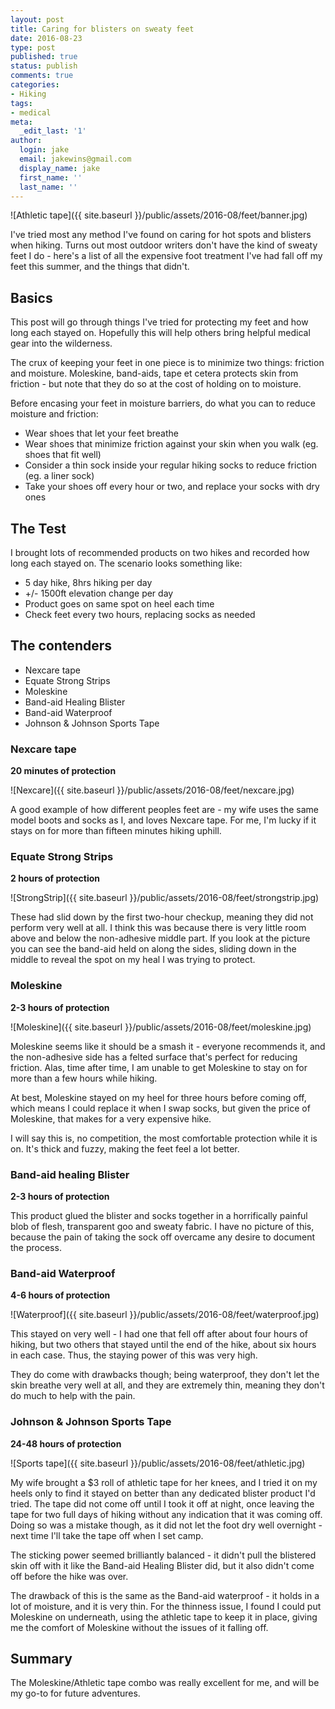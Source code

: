 ```yaml
---
layout: post
title: Caring for blisters on sweaty feet
date: 2016-08-23
type: post
published: true
status: publish
comments: true
categories:
- Hiking
tags:
- medical
meta:
  _edit_last: '1'
author:
  login: jake
  email: jakewins@gmail.com
  display_name: jake
  first_name: ''
  last_name: ''
---
```


![Athletic tape]({{ site.baseurl }}/public/assets/2016-08/feet/banner.jpg)

I've tried most any method I've found on caring for hot spots and blisters when hiking.
Turns out most outdoor writers don't have the kind of sweaty feet I do - here's a list of all the expensive foot treatment I've had fall off my feet this summer, and the things that didn't.

<!--more-->

## Basics

This post will go through things I've tried for protecting my feet and how long each stayed on.
Hopefully this will help others bring helpful medical gear into the wilderness.

The crux of keeping your feet in one piece is to minimize two things: friction and moisture.
Moleskine, band-aids, tape et cetera protects skin from friction - but note that they do so at the cost of holding on to moisture.

Before encasing your feet in moisture barriers, do what you can to reduce moisture and friction:

 - Wear shoes that let your feet breathe
 - Wear shoes that minimize friction against your skin when you walk (eg. shoes that fit well)
 - Consider a thin sock inside your regular hiking socks to reduce friction (eg. a liner sock)
 - Take your shoes off every hour or two, and replace your socks with dry ones


## The Test

I brought lots of recommended products on two hikes and recorded how long each stayed on.
The scenario looks something like:

 - 5 day hike, 8hrs hiking per day
 - +/- 1500ft elevation change per day
 - Product goes on same spot on heel each time
 - Check feet every two hours, replacing socks as needed

## The contenders

- Nexcare tape
- Equate Strong Strips
- Moleskine
- Band-aid Healing Blister
- Band-aid Waterproof
- Johnson & Johnson Sports Tape

### Nexcare tape

**20 minutes of protection**

![Nexcare]({{ site.baseurl }}/public/assets/2016-08/feet/nexcare.jpg)

A good example of how different peoples feet are - my wife uses the same model boots and socks as I, and loves Nexcare tape.
For me, I'm lucky if it stays on for more than fifteen minutes hiking uphill.

### Equate Strong Strips

**2 hours of protection**

![StrongStrip]({{ site.baseurl }}/public/assets/2016-08/feet/strongstrip.jpg)

These had slid down by the first two-hour checkup, meaning they did not perform very well at all.
I think this was because there is very little room above and below the non-adhesive middle part.
If you look at the picture you can see the band-aid held on along the sides, sliding down in the middle to reveal the spot on my heal I was trying to protect.

### Moleskine

**2-3 hours of protection**

![Moleskine]({{ site.baseurl }}/public/assets/2016-08/feet/moleskine.jpg)

Moleskine seems like it should be a smash it - everyone recommends it, and the non-adhesive side has a felted surface that's perfect for reducing friction.
Alas, time after time, I am unable to get Moleskine to stay on for more than a few hours while hiking.

At best, Moleskine stayed on my heel for three hours before coming off, which means I could replace it when I swap socks, but given the price of Moleskine, that makes for a very expensive hike.

I will say this is, no competition, the most comfortable protection while it is on. It's thick and fuzzy, making the feet feel a lot better.

### Band-aid healing Blister

**2-3 hours of protection**

This product glued the blister and socks together in a horrifically painful blob of flesh, transparent goo and sweaty fabric.
I have no picture of this, because the pain of taking the sock off overcame any desire to document the process.

### Band-aid Waterproof

**4-6 hours of protection**

![Waterproof]({{ site.baseurl }}/public/assets/2016-08/feet/waterproof.jpg)

This stayed on very well - I had one that fell off after about four hours of hiking, but two others that stayed until the end of the hike, about six hours in each case.
Thus, the staying power of this was very high.

They do come with drawbacks though; being waterproof, they don't let the skin breathe very well at all, and they are extremely thin, meaning they don't do much to help with the pain.

### Johnson & Johnson Sports Tape

**24-48 hours of protection**

![Sports tape]({{ site.baseurl }}/public/assets/2016-08/feet/athletic.jpg)

My wife brought a $3 roll of athletic tape for her knees, and I tried it on my heels only to find it stayed on better than any dedicated blister product I'd tried.
The tape did not come off until I took it off at night, once leaving the tape for two full days of hiking without any indication that it was coming off.
Doing so was a mistake though, as it did not let the foot dry well overnight - next time I'll take the tape off when I set camp.

The sticking power seemed brilliantly balanced - it didn't pull the blistered skin off with it like the Band-aid Healing Blister did, but it also didn't come off before the hike was over.

The drawback of this is the same as the Band-aid waterproof - it holds in a lot of moisture, and it is very thin.
For the thinness issue, I found I could put Moleskine on underneath, using the athletic tape to keep it in place, giving me the comfort of Moleskine without the issues of it falling off.

## Summary

The Moleskine/Athletic tape combo was really excellent for me, and will be my go-to for future adventures.
